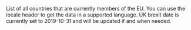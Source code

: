 List of all countries that are currently members of the EU. You can use the locale header to get the data in a supported language. UK brexit date is currently set to 2019-10-31 and will be updated if and when needed.